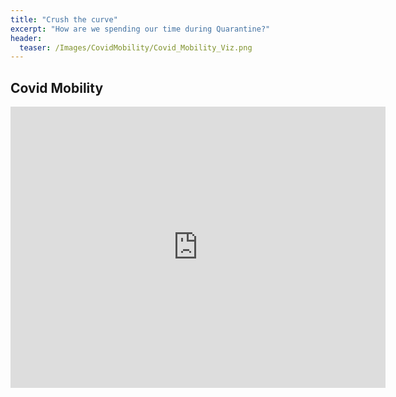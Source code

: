 ```yaml
---
title: "Crush the curve"
excerpt: "How are we spending our time during Quarantine?"
header:
  teaser: /Images/CovidMobility/Covid_Mobility_Viz.png
---
```


## Covid Mobility

<iframe width="600" height="450" src="https://datastudio.google.com/embed/reporting/a08e73c0-afec-4f28-b7a9-15e4cc9ebd5e/page/sUnlB" frameborder="0" style="border:0" allowfullscreen></iframe>
